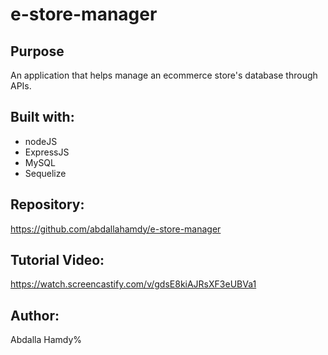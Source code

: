 # e-store-manager

## Purpose
An application that helps manage an ecommerce store's database through APIs.

## Built with: 
* nodeJS
* ExpressJS
* MySQL
* Sequelize

## Repository:
https://github.com/abdallahamdy/e-store-manager

## Tutorial Video:
https://watch.screencastify.com/v/gdsE8kiAJRsXF3eUBVa1

## Author:
Abdalla Hamdy%